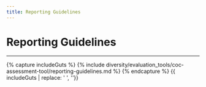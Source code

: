 ```yaml
---
title: Reporting Guidelines
---
```


# Reporting Guidelines

<hr>
{% capture includeGuts %}
{% include diversity/evaluation_tools/coc-assessment-tool/reporting-guidelines.md %}
{% endcapture %}
{{ includeGuts | replace: '    ', ''}}
